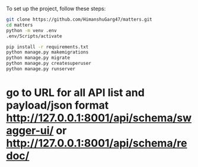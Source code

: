 To set up the project, follow these steps:

```bash
git clone https://github.com/HimanshuGarg47/matters.git
cd matters
python -m venv .env
.env/Scripts/activate

pip install -r requirements.txt
python manage.py makemigrations
python manage.py migrate
python manage.py createsuperuser
python manage.py runserver


```
# go to URL for all API list and payload/json format    http://127.0.0.1:8001/api/schema/swagger-ui/ or http://127.0.0.1:8001/api/schema/redoc/
